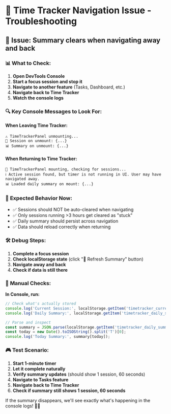 # 🔧 Time Tracker Navigation Issue - Troubleshooting

## 🐛 **Issue**: Summary clears when navigating away and back

### 📊 **What to Check:**

1. **Open DevTools Console** 
2. **Start a focus session and stop it**
3. **Navigate to another feature** (Tasks, Dashboard, etc.)
4. **Navigate back to Time Tracker**
5. **Watch the console logs**

### 🔍 **Key Console Messages to Look For:**

#### **When Leaving Time Tracker:**
```
⚠️ TimeTrackerPanel unmounting...
📱 Session on unmount: {...}
📊 Summary on unmount: {...}
```

#### **When Returning to Time Tracker:**
```
🔄 TimeTrackerPanel mounting, checking for sessions...
ℹ️ Active session found, but timer is not running in UI. User may have navigated away.
📊 Loaded daily summary on mount: {...}
```

### 🎯 **Expected Behavior Now:**
- ✅ Sessions should NOT be auto-cleared when navigating
- ✅ Only sessions running >3 hours get cleared as "stuck"
- ✅ Daily summary should persist across navigation
- ✅ Data should reload correctly when returning

### 🛠️ **Debug Steps:**

1. **Complete a focus session**
2. **Check localStorage state** (click "🔄 Refresh Summary" button)
3. **Navigate away and back**
4. **Check if data is still there**

### 🔧 **Manual Checks:**

**In Console, run:**
```javascript
// Check what's actually stored
console.log('Current Session:', localStorage.getItem('timetracker_current_session'));
console.log('Daily Summary:', localStorage.getItem('timetracker_daily_summary'));

// Parse and inspect
const summary = JSON.parse(localStorage.getItem('timetracker_daily_summary'));
const today = new Date().toISOString().split('T')[0];
console.log('Today Summary:', summary[today]);
```

### 🎮 **Test Scenario:**

1. **Start 1-minute timer**
2. **Let it complete naturally**
3. **Verify summary updates** (should show 1 session, 60 seconds)
4. **Navigate to Tasks feature**
5. **Navigate back to Time Tracker**
6. **Check if summary still shows 1 session, 60 seconds**

If the summary disappears, we'll see exactly what's happening in the console logs! 🕵️‍♂️